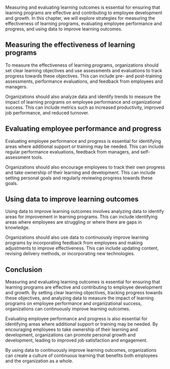 
Measuring and evaluating learning outcomes is essential for ensuring that learning programs are effective and contributing to employee development and growth. In this chapter, we will explore strategies for measuring the effectiveness of learning programs, evaluating employee performance and progress, and using data to improve learning outcomes.

Measuring the effectiveness of learning programs
------------------------------------------------

To measure the effectiveness of learning programs, organizations should set clear learning objectives and use assessments and evaluations to track progress towards these objectives. This can include pre- and post-training assessments, performance evaluations, and feedback from employees and managers.

Organizations should also analyze data and identify trends to measure the impact of learning programs on employee performance and organizational success. This can include metrics such as increased productivity, improved job performance, and reduced turnover.

Evaluating employee performance and progress
--------------------------------------------

Evaluating employee performance and progress is essential for identifying areas where additional support or training may be needed. This can include regular performance evaluations, feedback from managers, and self-assessment tools.

Organizations should also encourage employees to track their own progress and take ownership of their learning and development. This can include setting personal goals and regularly reviewing progress towards these goals.

Using data to improve learning outcomes
---------------------------------------

Using data to improve learning outcomes involves analyzing data to identify areas for improvement in learning programs. This can include identifying areas where employees are struggling or where there are gaps in knowledge.

Organizations should also use data to continuously improve learning programs by incorporating feedback from employees and making adjustments to improve effectiveness. This can include updating content, revising delivery methods, or incorporating new technologies.

Conclusion
----------

Measuring and evaluating learning outcomes is essential for ensuring that learning programs are effective and contributing to employee development and growth. By setting clear learning objectives, tracking progress towards these objectives, and analyzing data to measure the impact of learning programs on employee performance and organizational success, organizations can continuously improve learning outcomes.

Evaluating employee performance and progress is also essential for identifying areas where additional support or training may be needed. By encouraging employees to take ownership of their learning and development, organizations can promote personal growth and development, leading to improved job satisfaction and engagement.

By using data to continuously improve learning outcomes, organizations can create a culture of continuous learning that benefits both employees and the organization as a whole.
